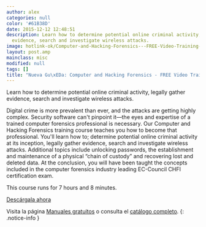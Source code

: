 ```yaml
---
author: alex
categories: null
color: '#61B38D'
date: 2015-12-12 12:48:51
description: Learn how to determine potential online criminal activity, legally gather
  evidence, search and investigate wireless attacks.
image: hotlink-ok/Computer-and-Hacking-Forensics---FREE-Video-Training-Course.jpg
layout: post.amp
mainclass: misc
modified: null
tags: []
title: "Nueva Gu\xEDa: Computer and Hacking Forensics - FREE Video Training Course"
---
```


<figure>
<a href="http://elbauldelprogramador.tradepub.com/c/pubRD.mpl?sr=oc&_t=oc:&qf=w_cybr02"><amp-img on="tap:lightbox1" role="button" tabindex="0" layout="responsive" src="/img/Computer-and-Hacking-Forensics---FREE-Video-Training-Course2.jpg" title="{{ page.title }}" alt="{{ page.title }}" width="199px" height="258px" /></a>
</figure>

Learn how to determine potential online criminal activity, legally gather evidence, search and investigate wireless attacks.

<!--more-->

Digital crime is more prevalent than ever, and the attacks are getting highly complex. Security software can't pinpoint it—the eyes and expertise of a trained computer forensics professional is necessary. Our Computer and Hacking Forensics training course teaches you how to become that professional. You'll learn how to; determine potential online criminal activity at its inception, legally gather evidence, search and investigate wireless attacks. Additional topics include unlocking passwords, the establishment and maintenance of a physical “chain of custody” and recovering lost and deleted data. At the conclusion, you will have been taught the concepts included in the computer forensics industry leading EC-Council CHFI certification exam.

This course runs for 7 hours and 8 minutes.

<div class="button-post">
<a href="http://elbauldelprogramador.tradepub.com/c/pubRD.mpl?sr=oc&_t=oc:&qf=w_cybr02" target="_blank">Descárgala ahora</a>
</div>

Visita la página [Manuales gratuitos][1] o consulta el [catálogo completo][2].
{: .notice-info }

[1]: https://elbauldelprogramador.com/manuales-gratuitos/
[2]: http://elbauldelprogramador.tradepub.com/category/information-technology/1207/ "Catálogo completo de Guías gratuítas "